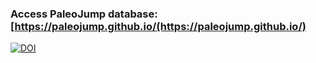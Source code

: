 ### Access PaleoJump database: [https://paleojump.github.io/(https://paleojump.github.io/)
[![DOI](https://zenodo.org/badge/304011246.svg)](https://zenodo.org/badge/latestdoi/304011246)

